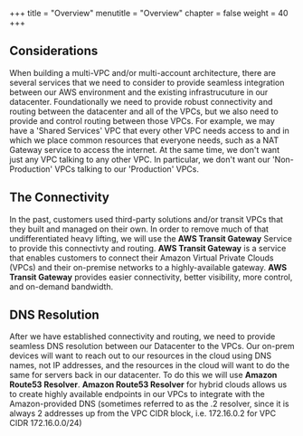 +++
title = "Overview"
menutitle = "Overview"
chapter = false
weight = 40
+++

## Considerations

When building a multi-VPC and/or multi-account architecture, there are several services that we need to consider to provide seamless integration between our AWS environment and the existing infrastrucuture in our datacenter.
Foundationally we need to provide robust connectivity and routing between the datacenter and all of the VPCs, but we also need to provide and control routing between those VPCs. For example, we may have a 'Shared Services' VPC that every other VPC needs access to and in which we place common resources that everyone needs, such as a NAT Gateway service to access the internet. At the same time, we don't want just any VPC talking to any other VPC. In particular, we don't want our 'Non-Production' VPCs talking to our 'Production' VPCs.

## The Connectivity

In the past, customers used third-party solutions and/or transit VPCs that they built and managed on their own. In order to remove much of that undifferentiated heavy lifting, we will use the **AWS Transit Gateway** Service to provide this connectivty and routing. **AWS Transit Gateway** is a service that enables customers to connect their Amazon Virtual Private Clouds (VPCs) and their on-premise networks to a highly-available gateway. **AWS Transit Gateway** provides easier connectivity, better visibility, more control, and on-demand bandwidth.

## DNS Resolution

After we have established connectivity and routing, we need to provide seamless DNS resolution between our Datacenter to the VPCs. Our on-prem devices will want to reach out to our resources in the cloud using DNS names, not IP addresses, and the resources in the cloud will want to do the same for servers back in our datacenter. To do this we will use **Amazon Route53 Resolver**. **Amazon Route53 Resolver** for hybrid clouds allows us to create highly available endpoints in our VPCs to integrate with the Amazon-provided DNS (sometimes referred to as the .2 resolver, since it is always 2 addresses up from the VPC CIDR block, i.e. 172.16.0.2 for VPC CIDR 172.16.0.0/24)
